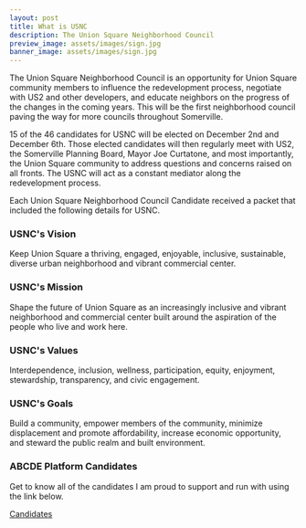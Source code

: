 ```yaml
---
layout: post
title: What is USNC
description: The Union Square Neighborhood Council
preview_image: assets/images/sign.jpg
banner_image: assets/images/sign.jpg
---
```


The Union Square Neighborhood Council is an opportunity for Union Square community members to influence the redevelopment process, negotiate with US2 and other developers, and educate neighbors on the progress of the changes in the coming years. This will be the first neighborhood council paving the way for more councils throughout Somerville. 

15 of the 46 candidates for USNC will be elected on December 2nd and December 6th. Those elected candidates will then regularly meet with US2, the Somerville Planning Board, Mayor Joe Curtatone, and most importantly, the Union Square community to address questions and concerns raised on all fronts. The USNC will act as a constant mediator along the redevelopment process.

Each Union Square Neighborhood Council Candidate received a packet that included the following details for USNC. 

### USNC's Vision

Keep Union Square a thriving, engaged, enjoyable, inclusive, sustainable, diverse urban neighborhood and vibrant commercial center.

### USNC's Mission

Shape the future of Union Square as an increasingly inclusive and vibrant neighborhood and commercial center built around the aspiration of the people who live and work here.

### USNC's Values

Interdependence, inclusion, wellness, participation, equity, enjoyment, stewardship, transparency, and civic engagement.

### USNC's Goals

Build a community, empower members of the community, minimize displacement and promote affordability, increase economic opportunity, and steward the public realm and built environment.

### ABCDE Platform Candidates

Get to know all of the candidates I am proud to support and run with using the link below.

[Candidates](https://abcdeusnc.tumblr.com/)
